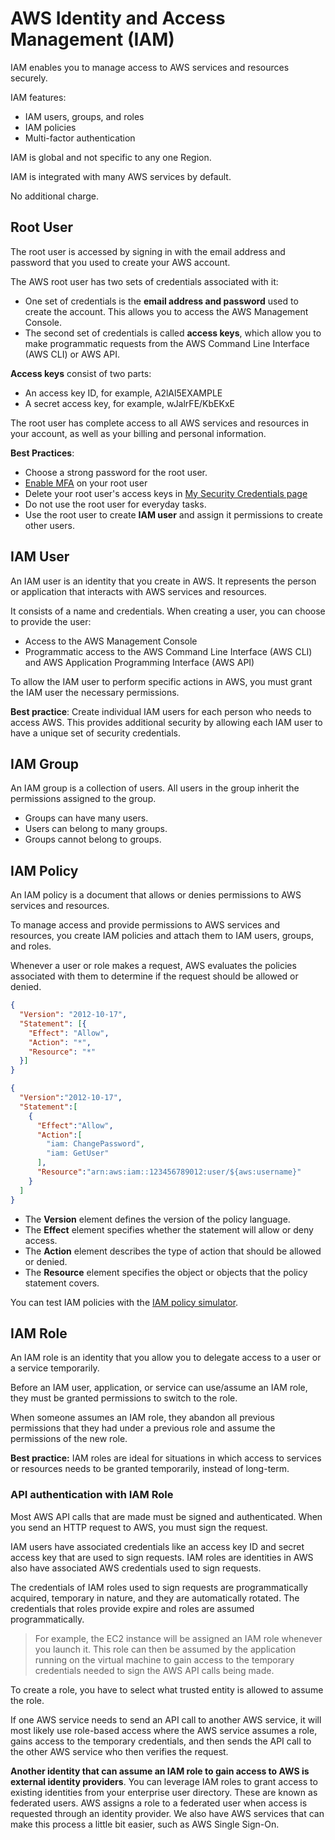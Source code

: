 # AWS Identity and Access Management (IAM)

IAM enables you to manage access to AWS services and resources securely.

IAM features:
- IAM users, groups, and roles
- IAM policies
- Multi-factor authentication

IAM is global and not specific to any one Region.

IAM is integrated with many AWS services  by default.

No additional charge.


## Root User

The root user is accessed by signing in with the email address and password that you used to create your AWS account.

The AWS root user has two sets of credentials associated with it:
- One set of credentials is the **email address and password** used to create the account. This allows you to access the AWS Management Console.
- The second set of credentials is called **access keys**, which allow you to make programmatic requests from the AWS Command Line Interface (AWS CLI) or AWS API.

**Access keys** consist of two parts:
- An access key ID, for example, A2lAl5EXAMPLE
- A secret access key, for example, wJalrFE/KbEKxE

The root user has complete access to all AWS services and resources in your account, as well as your billing and personal information.

**Best Practices**:
- Choose a strong password for the root user.
- [Enable MFA](https://docs.aws.amazon.com/IAM/latest/UserGuide/id_credentials_mfa_enable_virtual.html) on your root user
- Delete your root user's access keys in [My Security Credentials page](https://console.aws.amazon.com/iam/home?#security_credential)
- Do not use the root user for everyday tasks.
- Use the root user to create **IAM user** and assign it permissions to create other users.


## IAM User

An IAM user is an identity that you create in AWS. It represents the person or application that interacts with AWS services and resources.

It consists of a name and credentials. When creating a user, you can choose to provide the user:

- Access to the AWS Management Console
- Programmatic access to the AWS Command Line Interface (AWS CLI) and AWS Application Programming Interface (AWS API)

To allow the IAM user to perform specific actions in AWS, you must grant the IAM user the necessary permissions.

**Best practice**: Create individual IAM users for each person who needs to access AWS. This provides additional security by allowing each IAM user to have a unique set of security credentials.


## IAM Group

An IAM group is a collection of users. All users in the group inherit the permissions assigned to the group.

- Groups can have many users.
- Users can belong to many groups.
- Groups cannot belong to groups.


## IAM Policy

An IAM policy is a document that allows or denies permissions to AWS services and resources.

To manage access and provide permissions to AWS services and resources, you create IAM policies and attach them to IAM users, groups, and roles.

Whenever a user or role makes a request, AWS evaluates the policies associated with them to determine if the request should be allowed or denied.

```json
{
  "Version": "2012-10-17",
  "Statement": [{
    "Effect": "Allow",
    "Action": "*",
    "Resource": "*"
  }]
}

{
  "Version":"2012-10-17",
  "Statement":[
    {
      "Effect":"Allow",
      "Action":[
        "iam: ChangePassword",
        "iam: GetUser"
      ],
      "Resource":"arn:aws:iam::123456789012:user/${aws:username}"
    }
  ]
}
```

- The **Version** element defines the version of the policy language.
- The **Effect** element specifies whether the statement will allow or deny access.
- The **Action** element describes the type of action that should be allowed or denied.
- The **Resource** element specifies the object or objects that the policy statement covers.

You can test IAM policies with the [IAM policy simulator](https://docs.aws.amazon.com/IAM/latest/UserGuide/access_policies_testing-policies.html).


## IAM Role

An IAM role is an identity that you allow you to delegate access to a user or a service temporarily.

Before an IAM user, application, or service can use/assume an IAM role, they must be granted permissions to switch to the role.

When someone assumes an IAM role, they abandon all previous permissions that they had under a previous role and assume the permissions of the new role.

**Best practice:**
IAM roles are ideal for situations in which access to services or resources needs to be granted temporarily, instead of long-term.


### API authentication with IAM Role

Most AWS API calls that are made must be signed and authenticated. When you send an HTTP request to AWS, you must sign the request.

IAM users have associated credentials like an access key ID and secret access key that are used to sign requests. IAM roles are identities in AWS also have associated AWS credentials used to sign requests.

The credentials of IAM roles used to sign requests are programmatically acquired, temporary in nature, and they are automatically rotated. The credentials that roles provide expire and roles are assumed programmatically.

> For example, the EC2 instance will be assigned an IAM role whenever you launch it. This role can then be assumed by the application running on the virtual machine to gain access to the temporary credentials needed to sign the AWS API calls being made.

To create a role, you have to select what trusted entity is allowed to assume the role.

If one AWS service needs to send an API call to another AWS service, it will most likely use role-based access where the AWS service assumes a role, gains access to the temporary credentials, and then sends the API call to the other AWS service who then verifies the request.

**Another identity that can assume an IAM role to gain access to AWS is external identity providers**. You can leverage IAM roles to grant access to existing identities from your enterprise user directory. These are known as federated users. AWS assigns a role to a federated user when access is requested through an identity provider. We also have AWS services that can make this process a little bit easier, such as AWS Single Sign-On.
